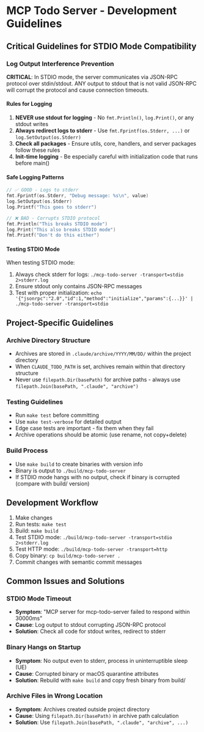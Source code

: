 # MCP Todo Server - Development Guidelines

## Critical Guidelines for STDIO Mode Compatibility

### Log Output Interference Prevention

**CRITICAL**: In STDIO mode, the server communicates via JSON-RPC protocol over stdin/stdout. ANY output to stdout that is not valid JSON-RPC will corrupt the protocol and cause connection timeouts.

#### Rules for Logging

1. **NEVER use stdout for logging** - No `fmt.Println()`, `log.Print()`, or any stdout writes
2. **Always redirect logs to stderr** - Use `fmt.Fprintf(os.Stderr, ...)` or `log.SetOutput(os.Stderr)`
3. **Check all packages** - Ensure utils, core, handlers, and server packages follow these rules
4. **Init-time logging** - Be especially careful with initialization code that runs before main()

#### Safe Logging Patterns

```go
// ✅ GOOD - Logs to stderr
fmt.Fprintf(os.Stderr, "Debug message: %s\n", value)
log.SetOutput(os.Stderr)
log.Printf("This goes to stderr")

// ❌ BAD - Corrupts STDIO protocol
fmt.Println("This breaks STDIO mode")
log.Print("This also breaks STDIO mode")
fmt.Printf("Don't do this either")
```

#### Testing STDIO Mode

When testing STDIO mode:
1. Always check stderr for logs: `./mcp-todo-server -transport=stdio 2>stderr.log`
2. Ensure stdout only contains JSON-RPC messages
3. Test with proper initialization: `echo '{"jsonrpc":"2.0","id":1,"method":"initialize","params":{...}}' | ./mcp-todo-server -transport=stdio`

## Project-Specific Guidelines

### Archive Directory Structure

- Archives are stored in `.claude/archive/YYYY/MM/DD/` within the project directory
- When `CLAUDE_TODO_PATH` is set, archives remain within that directory structure
- Never use `filepath.Dir(basePath)` for archive paths - always use `filepath.Join(basePath, ".claude", "archive")`

### Testing Guidelines

- Run `make test` before committing
- Use `make test-verbose` for detailed output
- Edge case tests are important - fix them when they fail
- Archive operations should be atomic (use rename, not copy+delete)

### Build Process

- Use `make build` to create binaries with version info
- Binary is output to `./build/mcp-todo-server`
- If STDIO mode hangs with no output, check if binary is corrupted (compare with build/ version)

## Development Workflow

1. Make changes
2. Run tests: `make test`
3. Build: `make build`
4. Test STDIO mode: `./build/mcp-todo-server -transport=stdio 2>stderr.log`
5. Test HTTP mode: `./build/mcp-todo-server -transport=http`
6. Copy binary: `cp build/mcp-todo-server .`
7. Commit changes with semantic commit messages

## Common Issues and Solutions

### STDIO Mode Timeout
- **Symptom**: "MCP server for mcp-todo-server failed to respond within 30000ms"
- **Cause**: Log output to stdout corrupting JSON-RPC protocol
- **Solution**: Check all code for stdout writes, redirect to stderr

### Binary Hangs on Startup
- **Symptom**: No output even to stderr, process in uninterruptible sleep (UE)
- **Cause**: Corrupted binary or macOS quarantine attributes
- **Solution**: Rebuild with `make build` and copy fresh binary from build/

### Archive Files in Wrong Location
- **Symptom**: Archives created outside project directory
- **Cause**: Using `filepath.Dir(basePath)` in archive path calculation
- **Solution**: Use `filepath.Join(basePath, ".claude", "archive", ...)`